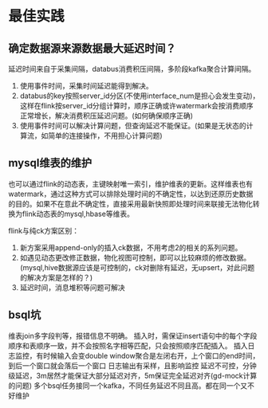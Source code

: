 # 最佳实践

## 确定数据源来源数据最大延迟时间？

延迟时间来自于采集间隔，databus消费积压间隔，多阶段kafka聚合计算间隔。

1. 使用事件时间，采集时间延迟能得到解决。
2. databus的key按照server_id分区(不使用interface_num是担心会发生变动)，这样在flink按server_id分组计算时，顺序正确或许watermark会按消费顺序正常增长，解决消费积压延迟问题。(如何确保顺序正确)
3. 使用事件时间可以解决计算问题，但查询延迟不能保证。(如果是无状态的计算流，如简单的连接操作，不用担心计算问题)

## mysql维表的维护

也可以通过flink的动态表，主键映射唯一索引，维护维表的更新。这样维表也有watermark，通过这种方式可以排除处理时间的不确定性，以达到还原历史数据的目的。如果不在意此不确定性，直接采用最新快照即处理时间来联接无法物化转换为flink动态表的mysql,hbase等维表。

flink与纯ck方案区别：

1. 新方案采用append-only的插入ck数据，不用考虑2的相关的系列问题。
2. 如遇见动态更改修正数据，物化视图可控制，即可以比较麻烦的修改数据。(mysql,hive数据源应该是可控制的，ck对删除有延迟，无upsert，对此问题的解决方案是怎样的？)
3. 延迟时间，消息堆积等问题可解决

## bsql坑

维表join多字段判等，报错信息不明确。
插入时，需保证insert语句中的每个字段顺序和表顺序一致，并不会按照名字相等匹配，只会按照顺序匹配插入。
插入日志监控，有时候输入会变double
window聚合是左闭右开，上个窗口的end时间，到后一个窗口就会落后一个窗口
日志输出有采样，且影响监控
延迟不可控，分钟级延迟，3m居然才能保证大部分延迟对齐，5m保证完全延迟对齐(gd-mock计算的问题)
多个bsql任务接同一个kafka，不同任务延迟不同且高。都在同一个又不好维护